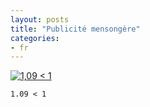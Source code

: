 ```yaml
---
layout: posts
title: "Publicité mensongère"
categories:
- fr
---
```


[![1,09 < 1](http://velsheda.lateralis.org/journal/images/auchan.jpg)](http://sdrv.ms/ZKUPC1)

    1.09 < 1
